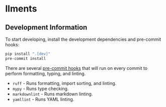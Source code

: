# llments

## Development Information

To start developing, install the development dependencies and pre-commit hooks:

```bash
pip install ".[dev]"
pre-commit install
```

There are several [pre-commit hooks](https://pre-commit.com/) that will run on every
commit to perform formatting, typing, and linting.

* `ruff` - Runs formatting, import sorting, and linting.
* `mypy` - Runs type checking.
* `markdownlint` - Runs markdown linting.
* `yamllint` - Runs YAML linting.

